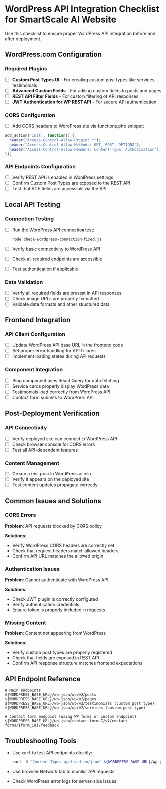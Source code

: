# WordPress API Integration Checklist for SmartScale AI Website

Use this checklist to ensure proper WordPress API integration before and after deployment.

## WordPress.com Configuration

### Required Plugins

- [ ] **Custom Post Types UI** - For creating custom post types like services, testimonials
- [ ] **Advanced Custom Fields** - For adding custom fields to posts and pages
- [ ] **REST API Filter Fields** - For custom filtering of API responses
- [ ] **JWT Authentication for WP REST API** - For secure API authentication

### CORS Configuration

- [ ] Add CORS headers to WordPress site via functions.php snippet:

```php
add_action('init', function() {
  header("Access-Control-Allow-Origin: *");
  header("Access-Control-Allow-Methods: GET, POST, OPTIONS");
  header("Access-Control-Allow-Headers: Content-Type, Authorization");
});
```

### API Endpoints Configuration

- [ ] Verify REST API is enabled in WordPress settings
- [ ] Confirm Custom Post Types are exposed to the REST API
- [ ] Test that ACF fields are accessible via the API

## Local API Testing

### Connection Testing

- [ ] Run the WordPress API connection test:
  ```bash
  node check-wordpress-connection-fixed.js
  ```

- [ ] Verify basic connectivity to WordPress API
- [ ] Check all required endpoints are accessible
- [ ] Test authentication if applicable

### Data Validation

- [ ] Verify all required fields are present in API responses
- [ ] Check image URLs are properly formatted
- [ ] Validate date formats and other structured data

## Frontend Integration

### API Client Configuration

- [ ] Update WordPress API base URL in the frontend code
- [ ] Set proper error handling for API failures
- [ ] Implement loading states during API requests

### Component Integration

- [ ] Blog component uses React Query for data fetching
- [ ] Service cards properly display WordPress data
- [ ] Testimonials load correctly from WordPress API
- [ ] Contact form submits to WordPress API

## Post-Deployment Verification

### API Connectivity

- [ ] Verify deployed site can connect to WordPress API
- [ ] Check browser console for CORS errors
- [ ] Test all API-dependent features

### Content Management

- [ ] Create a test post in WordPress admin
- [ ] Verify it appears on the deployed site
- [ ] Test content updates propagate correctly

## Common Issues and Solutions

### CORS Errors

**Problem**: API requests blocked by CORS policy

**Solutions**:
- Verify WordPress CORS headers are correctly set
- Check that request headers match allowed headers
- Confirm API URL matches the allowed origin

### Authentication Issues

**Problem**: Cannot authenticate with WordPress API

**Solutions**:
- Check JWT plugin is correctly configured
- Verify authentication credentials
- Ensure token is properly included in requests

### Missing Content

**Problem**: Content not appearing from WordPress

**Solutions**:
- Verify custom post types are properly registered
- Check that fields are exposed in REST API
- Confirm API response structure matches frontend expectations

## API Endpoint Reference

```
# Main endpoints
${WORDPRESS_BASE_URL}/wp-json/wp/v2/posts
${WORDPRESS_BASE_URL}/wp-json/wp/v2/pages
${WORDPRESS_BASE_URL}/wp-json/wp/v2/testimonials (custom post type)
${WORDPRESS_BASE_URL}/wp-json/wp/v2/services (custom post type)

# Contact form endpoint (using WP forms or custom endpoint)
${WORDPRESS_BASE_URL}/wp-json/contact-form-7/v1/contact-forms/{form_id}/feedback
```

## Troubleshooting Tools

- Use `curl` to test API endpoints directly:
  ```bash
  curl -H "Content-Type: application/json" ${WORDPRESS_BASE_URL}/wp-json/wp/v2/posts
  ```
  
- Use browser Network tab to monitor API requests
- Check WordPress error logs for server-side issues
